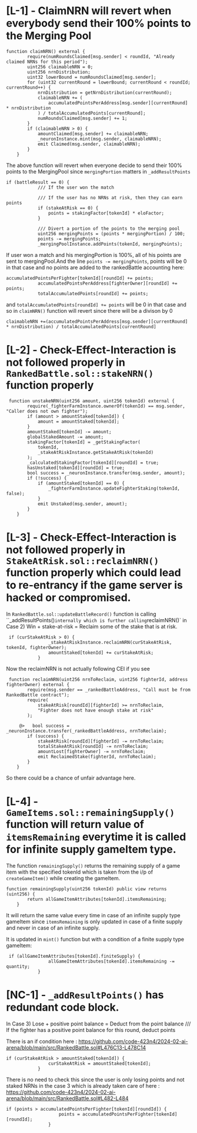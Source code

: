 # [L-1] - ClaimNRN will revert when everybody send their 100% points to the Merging Pool

```solidity
function claimNRN() external {
        require(numRoundsClaimed[msg.sender] < roundId, "Already claimed NRNs for this period");
        uint256 claimableNRN = 0;
        uint256 nrnDistribution;
        uint32 lowerBound = numRoundsClaimed[msg.sender];
        for (uint32 currentRound = lowerBound; currentRound < roundId; currentRound++) {
            nrnDistribution = getNrnDistribution(currentRound);
            claimableNRN += (
                accumulatedPointsPerAddress[msg.sender][currentRound] * nrnDistribution   
            ) / totalAccumulatedPoints[currentRound]; 
            numRoundsClaimed[msg.sender] += 1;
        }
        if (claimableNRN > 0) {
            amountClaimed[msg.sender] += claimableNRN;
            _neuronInstance.mint(msg.sender, claimableNRN);
            emit Claimed(msg.sender, claimableNRN);
        }
    }
```

The above function will revert when everyone decide to send their 100% points to the MergingPool since `mergingPortion`  matters in `_addResultPoints`

```solidity
if (battleResult == 0) {
            /// If the user won the match

            /// If the user has no NRNs at risk, then they can earn points
            if (stakeAtRisk == 0) {
                points = stakingFactor[tokenId] * eloFactor;
            }

            /// Divert a portion of the points to the merging pool
            uint256 mergingPoints = (points * mergingPortion) / 100;
            points -= mergingPoints;
            _mergingPoolInstance.addPoints(tokenId, mergingPoints);
``` 

If user won a match and his mergingPortion is 100%, all of his points are sent to mergingPool.And the line `points -= mergingPoints`, points will be 0 in that case and no points are added to the rankedBattle accounting here:

```solidity
accumulatedPointsPerFighter[tokenId][roundId] += points;
            accumulatedPointsPerAddress[fighterOwner][roundId] += points;
            totalAccumulatedPoints[roundId] += points;
```
and `totalAccumulatedPoints[roundId] += points` will be 0 in that case and so in `claimNRN()` function will revert since there will be a divison by 0

```solidity
claimableNRN +=(accumulatedPointsPerAddress[msg.sender][currentRound] * nrnDistribution) / totalAccumulatedPoints[currentRound]
```


# [L-2] - Check-Effect-Interaction is not followed properly in `RankedBattle.sol::stakeNRN()` function properly

```solidity
 function unstakeNRN(uint256 amount, uint256 tokenId) external {
        require(_fighterFarmInstance.ownerOf(tokenId) == msg.sender, "Caller does not own fighter");
        if (amount > amountStaked[tokenId]) {
            amount = amountStaked[tokenId];
        }
        amountStaked[tokenId] -= amount;
        globalStakedAmount -= amount;
        stakingFactor[tokenId] = _getStakingFactor(
            tokenId, 
            _stakeAtRiskInstance.getStakeAtRisk(tokenId)
        );
        _calculatedStakingFactor[tokenId][roundId] = true;
        hasUnstaked[tokenId][roundId] = true;
        bool success = _neuronInstance.transfer(msg.sender, amount);
        if (!success) {
            if (amountStaked[tokenId] == 0) {
                _fighterFarmInstance.updateFighterStaking(tokenId, false);
            }
            emit Unstaked(msg.sender, amount);
        }
    }
```

# [L-3] - Check-Effect-Interaction is not followed properly in `StakeAtRisk.sol::reclaimNRN()` function properly which could lead to re-entrancy if the game server is hacked or compromised.

In `RankedBattle.sol::updateBattleRecord()` function is calling ``_addResultPoints()` internally which is further calling `reclaimNRN()` in Case 2) Win + stake-at-risk = Reclaim some of the stake that is at risk.

```solidity
 if (curStakeAtRisk > 0) {
                _stakeAtRiskInstance.reclaimNRN(curStakeAtRisk, tokenId, fighterOwner); 
                amountStaked[tokenId] += curStakeAtRisk;
            }
```

Now the reclaimNRN is not actually following CEI if you see

```solidity
 function reclaimNRN(uint256 nrnToReclaim, uint256 fighterId, address fighterOwner) external { 
        require(msg.sender == _rankedBattleAddress, "Call must be from RankedBattle contract");
        require(
            stakeAtRisk[roundId][fighterId] >= nrnToReclaim, 
            "Fighter does not have enough stake at risk"
        );

     @>   bool success = _neuronInstance.transfer(_rankedBattleAddress, nrnToReclaim);
        if (success) {
            stakeAtRisk[roundId][fighterId] -= nrnToReclaim;
            totalStakeAtRisk[roundId] -= nrnToReclaim;
            amountLost[fighterOwner] -= nrnToReclaim;
            emit ReclaimedStake(fighterId, nrnToReclaim);
        }
    }
```

So there could be a chance of unfair advantage here.

# [L-4] - `GameItems.sol::remainingSupply()` function will return value of `itemsRemaining` everytime it is called for infinite supply gameItem type.

The function `remainingSupply()` returns the remaining supply of a game item with the specified tokenId which is taken from the i/p of `createGameItem()` while creating the gameItem.

```solidity
function remainingSupply(uint256 tokenId) public view returns (uint256) {
        return allGameItemAttributes[tokenId].itemsRemaining;
    }
```
It will return the same value every time in case of an infinite supply type gameItem since `itemsRemaining` is only updated in case of a finite supply and never in case of an infinite supply.

It is updated in `mint()` function but with a condition of a finite supply type gameItem:

```solidity
 if (allGameItemAttributes[tokenId].finiteSupply) {
                allGameItemAttributes[tokenId].itemsRemaining -= quantity;
            }
```

# [NC-1] - `_addResultPoints()` has redundant code block.

In Case 3) Lose + positive point balance = Deduct from the point balance
                /// If the fighter has a positive point balance for this round, deduct points

There is an if condition here :
https://github.com/code-423n4/2024-02-ai-arena/blob/main/src/RankedBattle.sol#L476C13-L478C14
```solidity
if (curStakeAtRisk > amountStaked[tokenId]) {
                curStakeAtRisk = amountStaked[tokenId];
            }
```

There is no need to check this since the user is only losing points and not staked NRNs in the case 3 which is already taken care of here :
https://github.com/code-423n4/2024-02-ai-arena/blob/main/src/RankedBattle.sol#L482-L484

```solidity
if (points > accumulatedPointsPerFighter[tokenId][roundId]) {
                    points = accumulatedPointsPerFighter[tokenId][roundId];
                }
```


